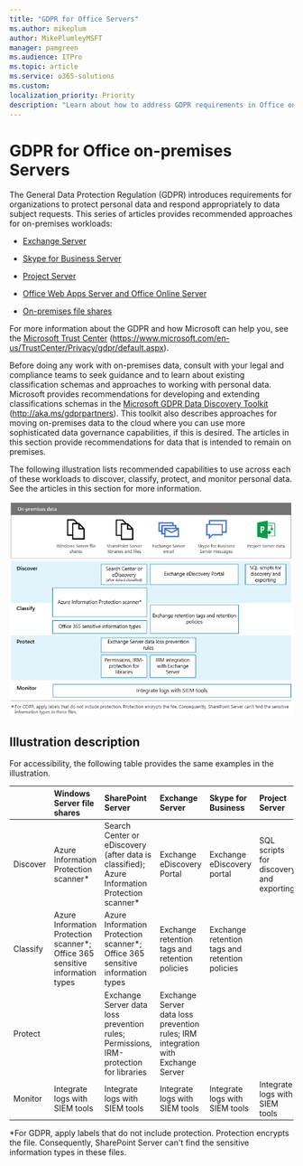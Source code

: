 ```yaml
---
title: "GDPR for Office Servers"
ms.author: mikeplum
author: MikePlumleyMSFT
manager: pamgreen
ms.audience: ITPro
ms.topic: article
ms.service: o365-solutions
ms.custom: 
localization_priority: Priority
description: "Learn about how to address GDPR requirements in Office on-premises servers."
---
```


# GDPR for Office on-premises Servers

The General Data Protection Regulation (GDPR) introduces requirements for organizations to protect personal data and respond appropriately to data subject requests. This series of articles provides recommended approaches for on-premises workloads:

-   [Exchange Server](gdpr-for-exchange-server.md)

-   [Skype for Business Server](gdpr-for-skype-for-business-server.md)

-   [Project Server](gdpr-for-project-server.md)

-   [Office Web Apps Server and Office Online Server](gdpr-for-office-online-server.md)

-   [On-premises file shares](gdpr-for-on-premises-file-shares.md)

For more information about the GDPR and how Microsoft can help you, see the [Microsoft Trust Center](https://www.microsoft.com/en-us/TrustCenter/Privacy/gdpr/default.aspx) (<https://www.microsoft.com/en-us/TrustCenter/Privacy/gdpr/default.aspx>).

Before doing any work with on-premises data, consult with your legal and compliance teams to seek guidance and to learn about existing classification schemas and approaches to working with personal data. Microsoft provides recommendations for developing and extending classifications schemas in the [Microsoft GDPR Data Discovery Toolkit](http://aka.ms/gdprpartners) (<http://aka.ms/gdprpartners>). This toolkit also describes approaches for moving on-premises data to the cloud where you can use more sophisticated data governance capabilities, if this is desired. The articles in this section provide recommendations for data that is intended to remain on premises.

The following illustration lists recommended capabilities to use across each of these workloads to discover, classify, protect, and monitor personal data. See the articles in this section for more information.

![](media/gdpr-for-office-servers_image1.png)

## Illustration description

For accessibility, the following table provides the same examples in the illustration.

|             |Windows Server file shares|SharePoint Server|Exchange Server|Skype for Business|Project Server|
|:------------|:-------------------------|:----------------|:--------------|:-----------------|:-------------|
|Discover|Azure Information Protection scanner*|Search Center or eDiscovery (after data is classified); Azure Information Protection scanner*|Exchange eDiscovery Portal|Exchange eDiscovery portal|SQL scripts for discovery and exporting|
|Classify|Azure Information Protection scanner*; Office 365 sensitive information types|Azure Information Protection scanner*; Office 365 sensitive information types|Exchange retention tags and retention policies|Exchange retention tags and retention policies||
|Protect||Exchange Server data loss prevention rules; Permissions, IRM-protection for libraries|Exchange Server data loss prevention rules; IRM integration with Exchange Server|||
|Monitor|Integrate logs with SIEM tools|Integrate logs with SIEM tools|Integrate logs with SIEM tools|Integrate logs with SIEM tools|Integrate logs with SIEM tools|

*For GDPR, apply labels that do not include protection. Protection encrypts the file. Consequently, SharePoint Server can't find the sensitive information types in these files.
